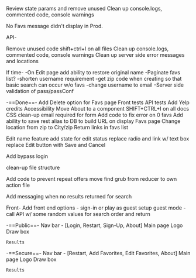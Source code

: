 
Review state params and remove unused
Clean up console.logs, commented code, console warnings

No Favs message didn't display in Prod.

API-


Remove unused code
shift+ctrl+I on all files
Clean up console.logs, commented code, console warnings
Clean up server side error messages and locations


If time-
-On Edit page add ability to restore original name
-Paginate favs list?
-shorten username requirement
-get zip code when creating so that basic search can occur w/o favs
-change username to email
-Server side validation of pass/passConf


-==Done==-
Add Delete option for Favs page
Front tests
API tests
Add Yelp credits
Accessibility
Move About to a component
SHIFT+CTRL+I on all docs
CSS clean-up 
email required for form
Add code to fix error on 0 favs
Add ability to save rest alias to DB to build URL on display Favs page
Change location from zip to City/zip
Return links in favs list

Edit name feature
    add state for edit status
    replace radio and link w/ text box
    replace Edit button with Save and Cancel

Add bypass login

clean-up file structure

Add code to prevent repeat offers
    move find grub from reducer to own action file

Add messaging when no results returned for search



Front-
Add front end options - sign-in or play as guest
    setup guest mode - call API w/ some random values for search order and return





    

-==Public==-
Nav bar - [Login, Restart, Sign-Up, About]
Main page
    Logo
    Draw box

    Results


-==Secure==-
Nav bar - [Restart, Add Favorites, Edit Favorites, About]
Main page
    Logo
    Draw box

    Results



